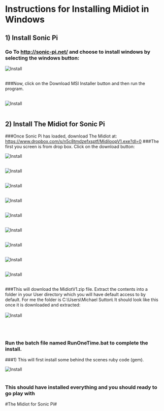 # Instructions for Installing Midiot in Windows

## 1) Install Sonic Pi 

### Go To http://sonic-pi.net/ and choose to install windows by selecting the windows button:

![Install](https://github.com/mojoD/midiloops/blob/master/images/zzz%20-%20sonicpiload1.png)
<br><br>
  
  
      





###Now, click on the Download MSI Installer button and then run the program.
<br><br>

![Install](https://github.com/mojoD/midiloops/blob/master/images/zzz-%20sonicpiload2.png)
<br><br>

## 2) Install The Midiot for Sonic Pi
###Once Sonic Pi has loaded, download The Midiot at: https://www.dropbox.com/s/n5c8tmdzefxsptf/MidiloopV1.exe?dl=0
###The first you screen is from drop box.  Click on the download button:

![Install](https://github.com/mojoD/midiloops/blob/master/images/zzz%20-%20P1.PNG)
<br><br>

![Install](https://github.com/mojoD/midiloops/blob/master/images/zzz%20-%202.PNG)
<br><br>

![Install](https://github.com/mojoD/midiloops/blob/master/images/zzz%20-%203.PNG)
<br><br>

![Install](https://github.com/mojoD/midiloops/blob/master/images/zzz%20-%204.PNG)
<br><br>

![Install](https://github.com/mojoD/midiloops/blob/master/images/zzz%20-%206.PNG)
<br><br>

![Install](https://github.com/mojoD/midiloops/blob/master/images/zzz%20-%207.PNG)
<br><br>

![Install](https://github.com/mojoD/midiloops/blob/master/images/zzz%20-%208.PNG)
<br><br>

![Install](https://github.com/mojoD/midiloops/blob/master/images/zzz%20-%209.PNG)
<br><br>

![Install](https://github.com/mojoD/midiloops/blob/master/images/zzz%20-%2010.PNG)
<br><br>

###This will download the MidiotV1.zip file.  Extract the contents into a folder in your User directory which you will have default access to by default.  For me the folder is C:\Users\Michael Sutton\  It should look like this once it is downloaded and extracted:
<br><br>
![Install](https://github.com/mojoD/midiloops/blob/master/images/zzz%20-%20midiloopzip.png)

<br><br>
### Run the batch file named RunOneTime.bat to complete the install.  

###1) This will first install some behind the scenes ruby code (gem).

![Install](https://github.com/mojoD/midiloops/blob/master/images/zzz%20-%20sonicpiload5.png)
<br><br>




### This should have installed everything and you should ready to go play with 
#The Midiot for Sonic Pi#








